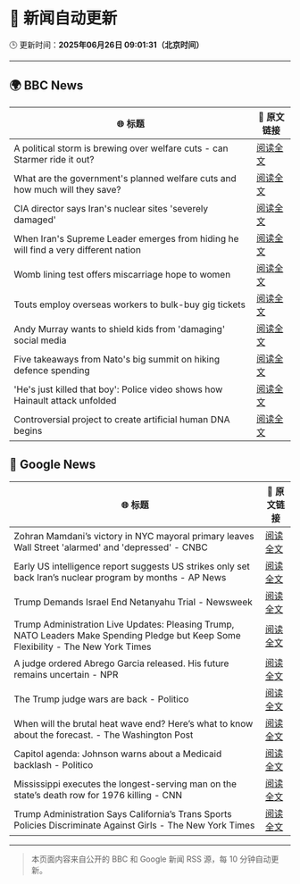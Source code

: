 # 🧠 新闻自动更新

🕒 更新时间：**2025年06月26日 09:01:31（北京时间）**

---

## 🌍 BBC News

| 🌐 标题 | 🔗 原文链接 |
|--------|-------------|
| A political storm is brewing over welfare cuts - can Starmer ride it out? | [阅读全文](https://www.bbc.com/news/articles/cn0z45d641do) |
| What are the government's planned welfare cuts and how much will they save? | [阅读全文](https://www.bbc.com/news/articles/cdjxygjrk9ro) |
| CIA director says Iran's nuclear sites 'severely damaged' | [阅读全文](https://www.bbc.com/news/articles/c5yk942y437o) |
| When Iran's Supreme Leader emerges from hiding he will find a very different nation | [阅读全文](https://www.bbc.com/news/articles/c0j4g1ll8yqo) |
| Womb lining test offers miscarriage hope to women | [阅读全文](https://www.bbc.com/news/articles/c39zvjmmwndo) |
| Touts employ overseas workers to bulk-buy gig tickets | [阅读全文](https://www.bbc.com/news/articles/c04e9k1vllro) |
| Andy Murray wants to shield kids from 'damaging' social media | [阅读全文](https://www.bbc.com/sport/tennis/articles/cpqn22erd10o) |
| Five takeaways from Nato's big summit on hiking defence spending | [阅读全文](https://www.bbc.com/news/articles/cvg8pd2y80go) |
| 'He's just killed that boy': Police video shows how Hainault attack unfolded | [阅读全文](https://www.bbc.com/news/articles/clyx0xkjmmgo) |
| Controversial project to create artificial human DNA begins | [阅读全文](https://www.bbc.com/news/articles/c6256wpn97ro) |

## 📰 Google News

| 🌐 标题 | 🔗 原文链接 |
|--------|-------------|
| Zohran Mamdani’s victory in NYC mayoral primary leaves Wall Street 'alarmed' and 'depressed' - CNBC | [阅读全文](https://news.google.com/rss/articles/CBMinwFBVV95cUxNQ3JhZC00R3JpeHl2Vmp2YkpDNVBUazhkb21aaEhkcXdPZV92S0ZCZlpwb3QyYXhhRUdmU0NGYWR0SlF6d18yallfMWZmaG1tazRkZG1wdWE3QV9paEtGeE9RYW43OThWVU1zUGEyeWFOODFZTVQ1SUxGMjZSRzJRZHUyUHFISjJaczloeUVGVmJEd3ZIdVJjdXlvSmtYdGPSAaQBQVVfeXFMT1RNUlBYd2M4cGpQQnJnaDVTREhYQ1pYWk1zUHJwV08ydUpBVkFwMVBhQmc0MUZ2MHpwUkNRdXY0Zlo4aWNjTmV6bElsTUxobWpmWFJwZWZUSVNRdDVOVFN5SDBjYzBFYjVneHcxdTJSd3Y2X1VHYkhfQTR5bXBHQzhQZmhkb3VsZGJnRkhOVERsUkJSbVZuY2xiRnN3ellwWnB2VkE?oc=5) |
| Early US intelligence report suggests US strikes only set back Iran’s nuclear program by months - AP News | [阅读全文](https://news.google.com/rss/articles/CBMipgFBVV95cUxNOTY4UFQ0eGpLeEVpSHFqdEg2Wjh3M0xGX3N0RFRDdXFXUmd0emUxS1E1TE1DR1lYcWlTT1l0TGE4S0tCSDJwMmtpMjdRUFc4cEw4M2xZZ2lFU05RV3VrdkJoQnJRRG9pQWU4QVJ2cjdTZjdsSWhGbmc5UHlSV3RkdHRPdFc2UmEwMVE2c3pSMkQxZjE3dUY2LVd1WjYtRmhudlpVeGVn?oc=5) |
| Trump Demands Israel End Netanyahu Trial - Newsweek | [阅读全文](https://news.google.com/rss/articles/CBMingFBVV95cUxPRUIxM3BpZU9GOWZsVkNlTjhkTklSXzdPdlBZN0xBcUxtZy1BZVYwazhWVkRCSGlkM0FaNnBJNU1HYzYxb010THh3c1FyZnZwSzdzVVpLVnJkZjZJZUt6UFN6aUw2SlJqaDktZU11S2ZiSWlCNlVWYTkycU0zamY1d3RraE0xSDRlOVYtbVBQRFI3WHdzeXdPN0p3cVlGUQ?oc=5) |
| Trump Administration Live Updates: Pleasing Trump, NATO Leaders Make Spending Pledge but Keep Some Flexibility - The New York Times | [阅读全文](https://news.google.com/rss/articles/CBMiakFVX3lxTE1YZTFFMjdkZjBWYk13ZDdZWF9qQ2dFeENMWnNLdDd2bVY3ZG5fSVdZblhjRi0yMkUxdi1GUFhsRDc1OURwNGxydzZrZVZfYVprVnZNaWhQWURTWGluRkZaUlhPYkxGdTl3Snc?oc=5) |
| A judge ordered Abrego Garcia released. His future remains uncertain - NPR | [阅读全文](https://news.google.com/rss/articles/CBMigwFBVV95cUxObnRNM2RzWllNTjFaWFVXOW1vdU85M1lwS240cGl3VWFIM1pyX0tnaWRRNlo2anJuQ1pJangxQW5saFR3dkJJUi1NeHJnUV9ReXc3MUhuSEk1cFJPUFZGc1hMbDRqMzZxZHh1eDVCeXJkR2VGeG1TZ2JnTWhUdWRwU3AyRQ?oc=5) |
| The Trump judge wars are back - Politico | [阅读全文](https://news.google.com/rss/articles/CBMihgFBVV95cUxQQnZ1NERyMlhoQUJvR2MtdzR0S2RfX0U4cklSTFJBcnhaRDc2Y253Z2xhc2tqUUVvSUpUOTNUQWNKSlJ2RHRBeHNnbGlWc2dvUGkwTG9HU2ZyaWNtM2dZSnZTZ3dYQ3YyV0t1RWJkZW9fY2VyYUZvTjlJeFdMRGh2S0JkRnZqQQ?oc=5) |
| When will the brutal heat wave end? Here’s what to know about the forecast. - The Washington Post | [阅读全文](https://news.google.com/rss/articles/CBMiiwFBVV95cUxQYWIwSVRYSmFSWFJvZWUwN0NLaGQ4R0NhOGVDVURFQ3pXYWczV2JRb2hIcHJTd2M2U1BQZGp2aDZoNENTRlJNbTYtaFlzVWttQi1sb1lBZHBHOHhiZFJ0c0JqY3VzblRZelhaVlBhSERQUE9ndU5jZTl2Ny1HXzU3SjRvZG9EUC1vRmRj?oc=5) |
| Capitol agenda: Johnson warns about a Medicaid backlash - Politico | [阅读全文](https://news.google.com/rss/articles/CBMivgFBVV95cUxOV2NWSWhZcTFtZ2lRQnZZSzZRalJwWE5SeDZfTGNMWXhDNzJHQkp5NV8tMlJtd0paVVNlUU5NbEVTdFpERkJlVHlaRVl4TFdOUllER245VVRMU25LNW92VGwyc0gyM3hRWTB6eGM5R3d1SkxGcWk1U0pLNVZNMElySUdodWlxWlNVT0pYVzZZQmdzTE1FOXhra1BLdmcwaTRoZU00QnBCYkJYVnF6Vkg2c3ZKZFVyNHA4V2NCbjlR?oc=5) |
| Mississippi executes the longest-serving man on the state’s death row for 1976 killing - CNN | [阅读全文](https://news.google.com/rss/articles/CBMigwFBVV95cUxNSzVybEUyQUU3NWNUaFhEZk53M01jT0lnQzFrbDE0TWNqM0RjM3RiWTNOU1NxMHZYbXBwTV84cG93NjZTbnZsemdGd29uWF9ZMlA3SWZ2cmlRbnhoTWdHS2tLZU1tM0R5RVdpdVVaQkg0VjY0RURmbEx5UGxvQjVvUG1Ka9IBiAFBVV95cUxOY3pmOHo3ZWxoLUd0aXlqWVFCbXVUR3R3SUowbkhZMU50X25oSUVXdXVBQ2JLTU56Mm5VdVNwTkdNakx1S2hNRkFJNGl1azgyNjVDNWhiMzlRZkFXc2l6UHV4Y1JOT0kyV2U0Y3hMRXQ0Y3NkTExXa0ZzbHZzVmFJNVFZeXdjZ19L?oc=5) |
| Trump Administration Says California’s Trans Sports Policies Discriminate Against Girls - The New York Times | [阅读全文](https://news.google.com/rss/articles/CBMif0FVX3lxTFBsOEJYWUxFZUw1YXU1Mmk5SmtzelRub2JVY2dEVlBpQ01VSnc4MENqQ3Y3TFNwTjZJSUNDcS1FTWYxRkRSSTZ4b3BDQXNnLTdDeTgzbFZGWnN6XzVFRFVWMzY3R1pldE9VMnNLODF5QzgtbFNObWZUTGYyWjNmNzg?oc=5) |

---
> 本页面内容来自公开的 BBC 和 Google 新闻 RSS 源，每 10 分钟自动更新。